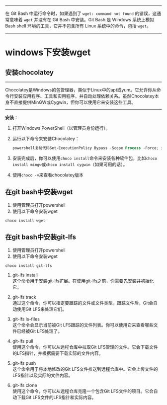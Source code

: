 *****
在 Git Bash 中运行命令时，如果遇到了 `wget: command not found` 的错误，这通常意味着 `wget` 并没有在 Git Bash 中安装。Git Bash 是 Windows 系统上模拟 Bash shell 环境的工具，它并不包含所有 Linux 系统中的命令，包括 `wget`。
*****
# windows下安装wget
## 安装chocolatey
****
Chocolatey是Windows的包管理器，类似于Linux中的apt或yum。它允许你从命令行安装应用程序、工具和实用程序，并自动处理依赖关系。虽然Chocolatey本身不直接提供MinGW或Cygwin，但你可以使用它来安装这些工具。
****
**安装**：

1. 打开Windows PowerShell（以管理员身份运行）。
2. 运行以下命令来安装Chocolatey：
    
    ```powershell
    powershell复制代码Set-ExecutionPolicy Bypass -Scope Process -Force; iex ((New-Object System.Net.WebClient).DownloadString('https://chocolatey.org/install.ps1'))
    ```
    
3. 安装完成后，你可以使用`choco install`命令来安装各种软件包，比如`choco install mingw`或`choco install cygwin`（如果可用的话）。
4. 使用`choco -v`来查看chocolatey版本
## 在git bash中安装wget
1. 使用管理员打开powershell
2. 使用以下命令安装wget
```
choco install wget
```
## 在git bash中安装git-lfs
1. 使用管理员打开powershell
2. 使用以下命令安装wget
```
choco install git-lfs
```
1. git-lfs install  
这个命令用于安装git-lfs扩展。在使用git-lfs之前，你需要先安装并初始化它。

2. git-lfs track  
通过这个命令，你可以指定要跟踪的文件或文件类型。跟踪文件后，Git会自动使用Git LFS来处理它们。

3. git-lfs ls-files  
这个命令会显示当前被Git LFS跟踪的文件列表。你可以使用它来查看哪些文件已经被Git LFS处理了。

4. git-lfs pull  
使用这个命令，你可以从远程仓库中拉取Git LFS管理的文件。它会下载文件的LFS指针，并根据需要下载实际的文件内容。

5. git-lfs push  
这个命令用于将本地修改的Git LFS文件推送到远程仓库中。它会上传文件的LFS指针以及实际的文件内容。

6. git-lfs clone  
使用这个命令，你可以从远程仓库克隆一个包含Git LFS文件的项目。它会自动下载Git LFS文件的LFS指针和实际内容。